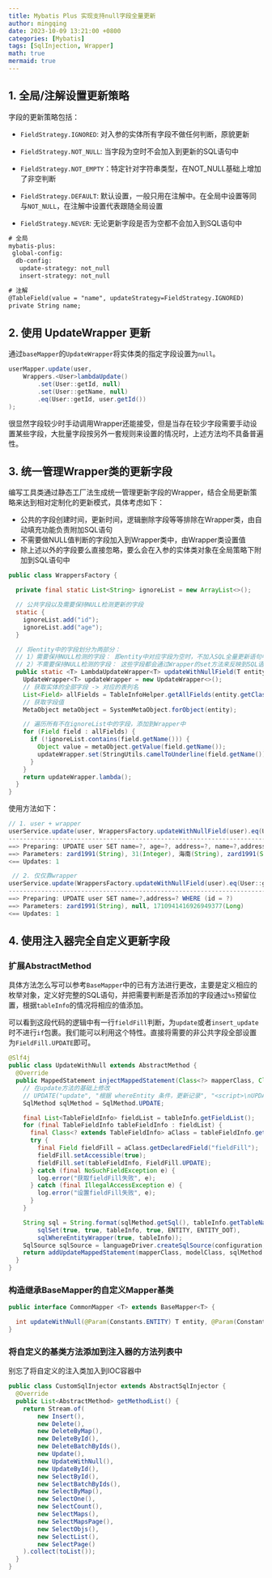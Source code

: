 ```yaml
---
title: Mybatis Plus 实现支持null字段全量更新
author: mingqing
date: 2023-10-09 13:21:00 +0800
categories: [Mybatis]
tags: [SqlInjection, Wrapper]
math: true
mermaid: true
---
```


## 1. 全局/注解设置更新策略

字段的更新策略包括：

- `FieldStrategy.IGNORED`: 对入参的实体所有字段不做任何判断，原貌更新

- `FieldStrategy.NOT_NULL`: 当字段为空时不会加入到更新的SQL语句中

- `FieldStrategy.NOT_EMPTY`：特定针对字符串类型，在NOT_NULL基础上增加了非空判断
- `FieldStrategy.DEFAULT`:  默认设置，一般只用在注解中。在全局中设置等同与`NOT_NULL`，在注解中设置代表跟随全局设置
- `FieldStrategy.NEVER`: 无论更新字段是否为空都不会加入到SQL语句中

```xml
# 全局
mybatis-plus:
 global-config:
  db-config:
   update-strategy: not_null
   insert-strategy: not_null

# 注解
@TableField(value = "name", updateStrategy=FieldStrategy.IGNORED)
private String name;
```

## 2. 使用 UpdateWrapper 更新

通过`baseMapper`的`UpdateWrapper`将实体类的指定字段设置为`null`。

```java
userMapper.update(user,
    Wrappers.<User>lambdaUpdate()
        .set(User::getId, null)
        .set(User::getName, null)
        .eq(User::getId, user.getId())
);
```

很显然字段较少时手动调用Wrapper还能接受，但是当存在较少字段需要手动设置某些字段，大批量字段按另外一套规则来设置的情况时，上述方法均不具备普遍性。

## 3.  统一管理Wrapper类的更新字段

编写工具类通过静态工厂法生成统一管理更新字段的Wrapper，结合全局更新策略来达到相对定制化的更新模式，具体考虑如下：

- 公共的字段创建时间，更新时间，逻辑删除字段等等排除在Wrapper类，由自动填充功能负责附加SQL语句
- 不需要做NULL值判断的字段加入到Wrapper类中，由Wrapper类设置值
- 除上述以外的字段要么直接忽略，要么会在入参的实体类对象在全局策略下附加到SQL语句中

```java
public class WrappersFactory {

  private final static List<String> ignoreList = new ArrayList<>();

  // 公共字段以及需要保持NULL检测更新的字段
  static {
    ignoreList.add("id");
    ignoreList.add("age");
  }

  // 将entity中的字段划分为两部分：
  // 1）需要保持NULL检测的字段： 即entity中对应字段为空时，不加入SQL全量更新语句中，或者由自动填充功能来附加相应的SET语句 
  // 2）不需要保持NULL检测的字段： 这些字段都会通过Wrapper的set方法来反映到SQL语句中
  public static <T> LambdaUpdateWrapper<T> updateWithNullField(T entity) {
    UpdateWrapper<T> updateWrapper = new UpdateWrapper<>();
    // 获取实体的全部字段 -> 对应的表列名
    List<Field> allFields = TableInfoHelper.getAllFields(entity.getClass());
    // 获取字段值
    MetaObject metaObject = SystemMetaObject.forObject(entity);

    // 遍历所有不在ignoreList中的字段，添加到Wrapper中
    for (Field field : allFields) {
      if (!ignoreList.contains(field.getName())) {
        Object value = metaObject.getValue(field.getName());
        updateWrapper.set(StringUtils.camelToUnderline(field.getName()), value);
      }
    }
    return updateWrapper.lambda();
  }
}
```

使用方法如下：

```java
// 1. user + wrapper
userService.update(user, WrappersFactory.updateWithNullField(user).eq(User::getId, user.getId()));
-----------------------------------------------------------------------------------
==> Preparing: UPDATE user SET name=?, age=?, address=?, name=?,address=? WHERE (id = ?)
==> Parameters: zard1991(String), 31(Integer), 海南(String), zard1991(String), 海南(String), 1710941416926949377(Long)
<== Updates: 1

 // 2. 仅仅靠wrapper
userService.update(WrappersFactory.updateWithNullField(user).eq(User::getId, user.getId()));
-----------------------------------------------------------------------------------
==> Preparing: UPDATE user SET name=?,address=? WHERE (id = ?)
==> Parameters: zard1991(String), null, 1710941416926949377(Long)
<== Updates: 1
```

## 4. 使用注入器完全自定义更新字段

### 扩展AbstractMethod

具体方法怎么写可以参考`BaseMapper`中的已有方法进行更改，主要是定义相应的枚举对象，定义好完整的SQL语句，并把需要判断是否添加的字段通过`%s`预留位置，根据`tableInfo`的情况将相应的值添加。

可以看到这段代码的逻辑中有一行`fieldFill`判断，为`update`或者`insert_update`时不进行`if`包裹。我们能可以利用这个特性。直接将需要的非公共字段全部设置为`FieldFill.UPDATE`即可。

``` java
@Slf4j
public class UpdateWithNull extends AbstractMethod {
  @Override
  public MappedStatement injectMappedStatement(Class<?> mapperClass, Class<?> modelClass, TableInfo tableInfo) {
    // 在update方法的基础上修改
    // UPDATE("update", "根据 whereEntity 条件，更新记录", "<script>\nUPDATE %s %s %s %s\n</script>"),
    SqlMethod sqlMethod = SqlMethod.UPDATE;

    final List<TableFieldInfo> fieldList = tableInfo.getFieldList();
    for (final TableFieldInfo tableFieldInfo : fieldList) {
      final Class<? extends TableFieldInfo> aClass = tableFieldInfo.getClass();
      try {
        final Field fieldFill = aClass.getDeclaredField("fieldFill");
        fieldFill.setAccessible(true);
        fieldFill.set(tableFieldInfo, FieldFill.UPDATE);
      } catch (final NoSuchFieldException e) {
        log.error("获取fieldFill失败", e);
      } catch (final IllegalAccessException e) {
        log.error("设置fieldFill失败", e);
      }
    }

    String sql = String.format(sqlMethod.getSql(), tableInfo.getTableName(),
        sqlSet(true, true, tableInfo, true, ENTITY, ENTITY_DOT),
        sqlWhereEntityWrapper(true, tableInfo));
    SqlSource sqlSource = languageDriver.createSqlSource(configuration, sql, modelClass);
    return addUpdateMappedStatement(mapperClass, modelClass, sqlMethod.getMethod(), sqlSource);
  }
}
```

### 构造继承BaseMapper的自定义Mapper基类

```java
public interface CommonMapper <T> extends BaseMapper<T> {

  int updateWithNull(@Param(Constants.ENTITY) T entity, @Param(Constants.WRAPPER) Wrapper<T> updateWrapper);
}
```

### 将自定义的基类方法添加到注入器的方法列表中

别忘了将自定义的注入类加入到IOC容器中

```Java
public class CustomSqlInjector extends AbstractSqlInjector {
  @Override
  public List<AbstractMethod> getMethodList() {
    return Stream.of(
        new Insert(),
        new Delete(),
        new DeleteByMap(),
        new DeleteById(),
        new DeleteBatchByIds(),
        new Update(),
        new UpdateWithNull(),
        new UpdateById(),
        new SelectById(),
        new SelectBatchByIds(),
        new SelectByMap(),
        new SelectOne(),
        new SelectCount(),
        new SelectMaps(),
        new SelectMapsPage(),
        new SelectObjs(),
        new SelectList(),
        new SelectPage()
    ).collect(toList());
  }
}
```
